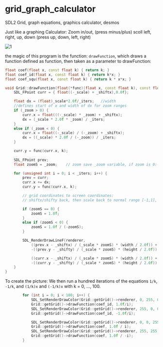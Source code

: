 # grid_graph_calculator
SDL2 Grid, graph equations, graphics calculator, desmos

Just like a graphing Calculator:
  Zoom in/out, (press minus/plus)
  scoll left, right, up, down (press up, down, left, right)

![1](https://github.com/aam29dc/grid_graph_calculator/assets/73267302/bd8b6e00-78dd-4bcf-96ad-53a27f83ebf9)

the magic of this program is the function: `drawFunction`, which draws a function defined as function, then taken as a parameter to drawFunction:
````c++
float coef(float x, const float k) { return k; }
float coef_id(float x, const float k) { return k*x; }
float coef_squ(float x, const float k) { return k * x*x; }

void Grid::drawFunction(float(*func)(float x, const float k), const float k) const {
	SDL_FPoint curr = { float((-_scale) + _shiftx),0.0f};

	float dx = (float)_scale*2.0f/_iters;	//width
	//defines start of x and width of dx for zoom ranges
	if (_zoom > 0) {
		curr.x = float(((-_scale) * _zoom) + _shiftx);
		dx = (_scale * 2.0f * _zoom) / _iters;
	}
	else if (_zoom < 0) {
		curr.x = float((-_scale) / (-_zoom) + _shiftx);
		dx = ((_scale) * 2.0f / (-_zoom)) / _iters;
	}

	curr.y = func(curr.x, k);
	
	SDL_FPoint prev;
	float zoomS = _zoom;	// zoom save _zoom variable, if zoom is 0: use 1, and if negative: use negated reciprocal

	for (unsigned int i = 0; i < _iters; i++) {
		prev = curr;
		curr.x += dx;
		curr.y = func(curr.x, k);

		// grid coordinates to screen coordinates:
		// shiftx/shifty back, then scale back to normal range [-1,1], then scale to width/height of screen, then shift to center of screen

		if (zoomS == 0) {
			zoomS = 1.0f;
		}
		else if (zoomS < 0) {
			zoomS = 1.0f / (-zoomS);
		}

		SDL_RenderDrawLineF(renderer,
			((prev.x - _shiftx) / (_scale * zoomS) * (width / 2.0f)) + (width / 2.0f),
			-((prev.y - _shifty) / (_scale * zoomS) * (height / 2.0f)) + (height / 2.0f),

			((curr.x - _shiftx) / (_scale * zoomS) * (width / 2.0f)) + (width / 2.0f),
			-((curr.y - _shifty) / (_scale * zoomS) * (height / 2.0f)) + (height / 2.0f));
	}
}
````
To create the picture:
We then run a hundred iterations of the equations `1/k`, `-1/k`, and `(1/k)x` and `(-1/k)x` with k = 0, ..., 100.
````c++
        for (int i = 0; i < 100; i++) {
            SDL_SetRenderDrawColor(Grid::getGrid()->renderer, 0, 255, 0, 255);
            Grid::getGrid()->drawFunction(coef_id, 1.0f/i);
            SDL_SetRenderDrawColor(Grid::getGrid()->renderer, 255, 0, 0, 255);
            Grid::getGrid()->drawFunction(coef_id, -1.0f/i);

            SDL_SetRenderDrawColor(Grid::getGrid()->renderer, 0, 0, 255, 255);
            Grid::getGrid()->drawFunction(coef, 1.0f / i);
            SDL_SetRenderDrawColor(Grid::getGrid()->renderer, 255, 255, 0, 255);
            Grid::getGrid()->drawFunction(coef, 1.0f / -i);
        }
````
